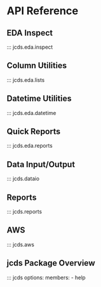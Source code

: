 # API Reference

## EDA Inspect

::: jcds.eda.inspect

## Column Utilities

::: jcds.eda.lists

## Datetime Utilities

::: jcds.eda.datetime

## Quick Reports

::: jcds.eda.reports

## Data Input/Output

::: jcds.dataio

## Reports

::: jcds.reports

## AWS

::: jcds.aws

## jcds Package Overview

::: jcds
options:
members: - help
